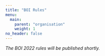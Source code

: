 ```yaml
---
title: "BOI Rules"
menu:
  main:
    parent: "organisation"
    weight: 1
no_header: false
---
```



*The BOI 2022 rules will be published shortly.*
